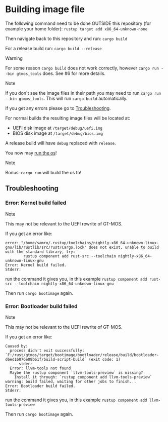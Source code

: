 # Building image file

The following command need to be done OUTSIDE this repository (for example your home folder):
`rustup target add x86_64-unknown-none`

Then navigate back to this repository and run:
`cargo build`

For a release build run:
`cargo build --release`

> [!WARNING]
> For some reason `cargo build` does not work correctly, however `cargo run --bin gtmos_tools` does. See #6 for more details.

> [!NOTE]
> If you don't see the image files in their path you may need to run `cargo run --bin gtmos_tools`. This will run `cargo build` automatically.

If you get any errors please go to [Troubleshooting](#troubleshooting).

For normal builds the resulting image files will be located at:

* UEFI disk image at `/target/debug/uefi.img`
* BIOS disk image at `/target/debug/bios.img`

A release build will have `debug` replaced with `release`.

You now may [run the os](./running.md)!

> [!NOTE]
> Bonus: `cargo run` will build the os to!

## Troubleshooting

### Error: Kernel build failed

> [!NOTE]
> This may not be relevant to the UEFI rewrite of GT-MOS.

If you get an error like:

```text
error: "/home/samro/.rustup/toolchains/nightly-x86_64-unknown-linux-gnu/lib/rustlib/src/rust/Cargo.lock" does not exist, unable to build with the standard library, try:
        rustup component add rust-src --toolchain nightly-x86_64-unknown-linux-gnu
Error: Kernel build failed.
Stderr:
```

run the command it gives you, in this example `rustup component add rust-src --toolchain nightly-x86_64-unknown-linux-gnu`

Then run `cargo bootimage` again.

### Error: Bootloader build failed

> [!NOTE]
> This may not be relevant to the UEFI rewrite of GT-MOS.

If you get an error like:

```text
Caused by:
  process didn't exit successfully: `F:/rust/gtmos/target/bootimage/bootloader/release/build/bootloader-d6ed16076e08b61f/build-script-build` (exit code: 1)
  --- stderr
  Error: llvm-tools not found
  Maybe the rustup component `llvm-tools-preview` is missing?
    Install it through: `rustup component add llvm-tools-preview`
warning: build failed, waiting for other jobs to finish...
Error: Bootloader build failed.
Stderr:
```

run the command it gives you, in this example `rustup component add llvm-tools-preview`

Then run `cargo bootimage` again.
